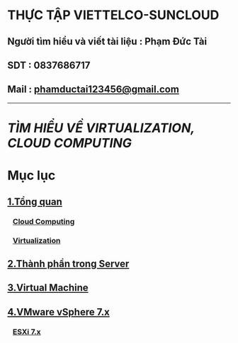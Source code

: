 # THỰC TẬP VIETTELCO-SUNCLOUD

## Người tìm hiểu và viết tài liệu : Phạm Đức Tài
## SDT : 0837686717
## Mail : phamductai123456@gmail.com

***
# ***TÌM HIỂU VỀ VIRTUALIZATION, CLOUD COMPUTING***
# Mục lục
## [1.Tổng quan]()
### &ensp; [Cloud Computing](https://github.com/ductai124/Thuc-Tap-ViettelCo-Sunclound-/blob/89d8fb3f7a050bda452d71dca7abb45a8ccb397a/Virtualization/1.Overview/Cloud%20computing/README.md)
### &ensp; [Virtualization](https://github.com/ductai124/Thuc-Tap-ViettelCo-Sunclound-/blob/fc9f3513d31c2b34c0028beee7b2fea91cb13834/Virtualization/1.Overview/What%20is%20Virtualization/README.md)
## [2.Thành phần trong Server](https://github.com/ductai124/Thuc-Tap-ViettelCo-Sunclound-/blob/d9cce86ce3ba2546625662614804c75d5a803b06/Virtualization/2.Server%20components/README.md)
## [3.Virtual Machine]()
## [4.VMware vSphere 7.x](https://github.com/ductai124/Thuc-Tap-ViettelCo-Sunclound-/blob/deed260cab395b02b3443dbbacd51a40db8c957a/Virtualization/4.VMware%20vSphere%207.x/README.md)
### &ensp; [ESXi 7.x](https://github.com/ductai124/Thuc-Tap-ViettelCo-Sunclound-/blob/beafd5c98a37c25c309e98b0ed7ddcb270fda790/Virtualization/4.VMware%20vSphere%207.x/ESXi/README.md)
## []()
## []()
## []()
## []()
## []()
## []()
## []()
## []()
## []()
### &ensp; []()
### &ensp; []()
### &ensp; []()
### &ensp; []()
### &ensp; []()
### &ensp; []()
### &ensp; []()
### &ensp; []()
### &ensp; []()
